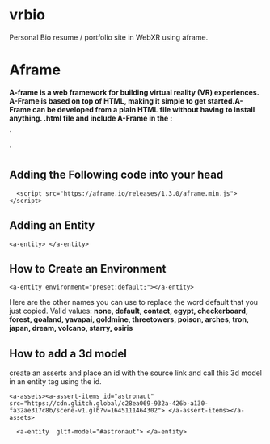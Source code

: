# vrbio
Personal Bio resume / portfolio site in WebXR using aframe. 
# Aframe
**A-frame is a web framework for building virtual reality (VR) experiences. A-Frame is based on top of HTML, making it simple to get started.A-Frame can be developed from a plain HTML file without having to install anything. .html file and include A-Frame in the <head>:**

`<html>
  <head>
    <script src="https://aframe.io/releases/1.3.0/aframe.min.js"></script>
  </head>
  <body>
    <a-scene>
      <a-box position="-1 0.5 -3" rotation="0 45 0" color="#4CC3D9"></a-box>
      <a-sphere position="0 1.25 -5" radius="1.25" color="#EF2D5E"></a-sphere>
      <a-cylinder position="1 0.75 -3" radius="0.5" height="1.5" color="#FFC65D"></a-cylinder>
      <a-plane position="0 0 -4" rotation="-90 0 0" width="4" height="4" color="#7BC8A4"></a-plane>
      <a-sky color="#ECECEC"></a-sky>
    </a-scene>
  </body>
</html>`

## Adding the Following code into your head
`  <script src="https://aframe.io/releases/1.3.0/aframe.min.js"></script>`
## Adding an Entity 
`<a-entity>
</a-entity>`

## How to Create an Environment 

`<a-entity environment="preset:default;"></a-entity>`

Here are the other names you can use to replace the word default that you just copied.
Valid values: **none, default, contact, egypt, checkerboard, forest, goaland, yavapai, goldmine, threetowers, poison, arches, tron, japan, dream, volcano, starry, osiris**



## How to add a 3d model 
create an asserts and place an id with the source link and call this 3d model in an entity tag using the id.

`<a-assets><a-assert-items id="astronaut" src="https://cdn.glitch.global/c28ea069-932a-426b-a130-fa32ae317c8b/scene-v1.glb?v=1645111464302">
 </a-assert-items></a-assets>`

 `  <a-entity  gltf-model="#astronaut">
      </a-entity>`

      




      